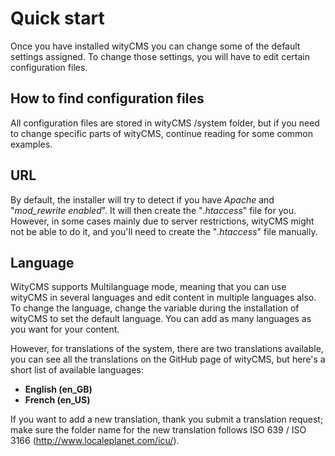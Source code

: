 # Quick start

Once you have installed wityCMS you can change some of the default settings assigned. To change those settings, you will have to edit certain configuration files.

## How to find configuration files

All configuration files are stored in wityCMS /system folder, but if you need to change specific parts of wityCMS, continue reading for some common examples.

## URL 

By default, the installer will try to detect if you have *Apache* and "*mod_rewrite enabled*". It will then create the "*.htaccess*" file for you. However, in some cases mainly due to server restrictions, wityCMS might not be able to do it, and you'll need to create the "*.htaccess*" file manually.

## Language

WityCMS supports Multilanguage mode, meaning that you can use wityCMS in several languages and edit content in multiple languages also. To change the language, change the variable during the installation of wityCMS to set the default language. You can add as many languages as you want for your content.

However, for translations of the system, there are two translations available, you can see all the translations on the GitHub page of wityCMS, but here's a short list of available languages:

* **English (en_GB)**
* **French (en_US)**

If you want to add a new translation, thank you submit a translation request; make sure the folder name for the new translation follows ISO 639 / ISO 3166 (http://www.localeplanet.com/icu/).
